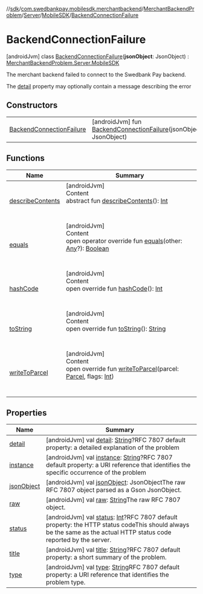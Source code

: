 //[sdk](../../../../../../index.md)/[com.swedbankpay.mobilesdk.merchantbackend](../../../../index.md)/[MerchantBackendProblem](../../../index.md)/[Server](../../index.md)/[MobileSDK](../index.md)/[BackendConnectionFailure](index.md)



# BackendConnectionFailure  
 [androidJvm] class [BackendConnectionFailure](index.md)(**jsonObject**: JsonObject) : [MerchantBackendProblem.Server.MobileSDK](../index.md)

The merchant backend failed to connect to the Swedbank Pay backend.



The [detail](../../../../../com.swedbankpay.mobilesdk/-problem/detail.md) property may optionally contain a message describing the error

   


## Constructors  
  
| | |
|---|---|
| <a name="com.swedbankpay.mobilesdk.merchantbackend/MerchantBackendProblem.Server.MobileSDK.BackendConnectionFailure/BackendConnectionFailure/#com.google.gson.JsonObject/PointingToDeclaration/"></a>[BackendConnectionFailure](-backend-connection-failure.md)| <a name="com.swedbankpay.mobilesdk.merchantbackend/MerchantBackendProblem.Server.MobileSDK.BackendConnectionFailure/BackendConnectionFailure/#com.google.gson.JsonObject/PointingToDeclaration/"></a> [androidJvm] fun [BackendConnectionFailure](-backend-connection-failure.md)(jsonObject: JsonObject)   <br>|


## Functions  
  
|  Name |  Summary | 
|---|---|
| <a name="android.os/Parcelable/describeContents/#/PointingToDeclaration/"></a>[describeContents](../../-unknown/index.md#-1578325224%2FFunctions%2F462465411)| <a name="android.os/Parcelable/describeContents/#/PointingToDeclaration/"></a>[androidJvm]  <br>Content  <br>abstract fun [describeContents](../../-unknown/index.md#-1578325224%2FFunctions%2F462465411)(): [Int](https://kotlinlang.org/api/latest/jvm/stdlib/kotlin/-int/index.html)  <br><br><br>|
| <a name="com.swedbankpay.mobilesdk/Problem/equals/#kotlin.Any?/PointingToDeclaration/"></a>[equals](../../../../../com.swedbankpay.mobilesdk/-problem/equals.md)| <a name="com.swedbankpay.mobilesdk/Problem/equals/#kotlin.Any?/PointingToDeclaration/"></a>[androidJvm]  <br>Content  <br>open operator override fun [equals](../../../../../com.swedbankpay.mobilesdk/-problem/equals.md)(other: [Any](https://kotlinlang.org/api/latest/jvm/stdlib/kotlin/-any/index.html)?): [Boolean](https://kotlinlang.org/api/latest/jvm/stdlib/kotlin/-boolean/index.html)  <br><br><br>|
| <a name="com.swedbankpay.mobilesdk/Problem/hashCode/#/PointingToDeclaration/"></a>[hashCode](../../../../../com.swedbankpay.mobilesdk/-problem/hash-code.md)| <a name="com.swedbankpay.mobilesdk/Problem/hashCode/#/PointingToDeclaration/"></a>[androidJvm]  <br>Content  <br>open override fun [hashCode](../../../../../com.swedbankpay.mobilesdk/-problem/hash-code.md)(): [Int](https://kotlinlang.org/api/latest/jvm/stdlib/kotlin/-int/index.html)  <br><br><br>|
| <a name="com.swedbankpay.mobilesdk/Problem/toString/#/PointingToDeclaration/"></a>[toString](../../../../../com.swedbankpay.mobilesdk/-problem/to-string.md)| <a name="com.swedbankpay.mobilesdk/Problem/toString/#/PointingToDeclaration/"></a>[androidJvm]  <br>Content  <br>open override fun [toString](../../../../../com.swedbankpay.mobilesdk/-problem/to-string.md)(): [String](https://kotlinlang.org/api/latest/jvm/stdlib/kotlin/-string/index.html)  <br><br><br>|
| <a name="com.swedbankpay.mobilesdk.merchantbackend/MerchantBackendProblem/writeToParcel/#android.os.Parcel#kotlin.Int/PointingToDeclaration/"></a>[writeToParcel](../../../write-to-parcel.md)| <a name="com.swedbankpay.mobilesdk.merchantbackend/MerchantBackendProblem/writeToParcel/#android.os.Parcel#kotlin.Int/PointingToDeclaration/"></a>[androidJvm]  <br>Content  <br>open override fun [writeToParcel](../../../write-to-parcel.md)(parcel: [Parcel](https://developer.android.com/reference/kotlin/android/os/Parcel.html), flags: [Int](https://kotlinlang.org/api/latest/jvm/stdlib/kotlin/-int/index.html))  <br><br><br>|


## Properties  
  
|  Name |  Summary | 
|---|---|
| <a name="com.swedbankpay.mobilesdk.merchantbackend/MerchantBackendProblem.Server.MobileSDK.BackendConnectionFailure/detail/#/PointingToDeclaration/"></a>[detail](index.md#104162630%2FProperties%2F462465411)| <a name="com.swedbankpay.mobilesdk.merchantbackend/MerchantBackendProblem.Server.MobileSDK.BackendConnectionFailure/detail/#/PointingToDeclaration/"></a> [androidJvm] val [detail](index.md#104162630%2FProperties%2F462465411): [String](https://kotlinlang.org/api/latest/jvm/stdlib/kotlin/-string/index.html)?RFC 7807 default property: a detailed explanation of the problem   <br>|
| <a name="com.swedbankpay.mobilesdk.merchantbackend/MerchantBackendProblem.Server.MobileSDK.BackendConnectionFailure/instance/#/PointingToDeclaration/"></a>[instance](index.md#416691970%2FProperties%2F462465411)| <a name="com.swedbankpay.mobilesdk.merchantbackend/MerchantBackendProblem.Server.MobileSDK.BackendConnectionFailure/instance/#/PointingToDeclaration/"></a> [androidJvm] val [instance](index.md#416691970%2FProperties%2F462465411): [String](https://kotlinlang.org/api/latest/jvm/stdlib/kotlin/-string/index.html)?RFC 7807 default property: a URI reference that identifies the specific occurrence of the problem   <br>|
| <a name="com.swedbankpay.mobilesdk.merchantbackend/MerchantBackendProblem.Server.MobileSDK.BackendConnectionFailure/jsonObject/#/PointingToDeclaration/"></a>[jsonObject](index.md#1694622480%2FProperties%2F462465411)| <a name="com.swedbankpay.mobilesdk.merchantbackend/MerchantBackendProblem.Server.MobileSDK.BackendConnectionFailure/jsonObject/#/PointingToDeclaration/"></a> [androidJvm] val [jsonObject](index.md#1694622480%2FProperties%2F462465411): JsonObjectThe raw RFC 7807 object parsed as a Gson JsonObject.   <br>|
| <a name="com.swedbankpay.mobilesdk.merchantbackend/MerchantBackendProblem.Server.MobileSDK.BackendConnectionFailure/raw/#/PointingToDeclaration/"></a>[raw](index.md#703079963%2FProperties%2F462465411)| <a name="com.swedbankpay.mobilesdk.merchantbackend/MerchantBackendProblem.Server.MobileSDK.BackendConnectionFailure/raw/#/PointingToDeclaration/"></a> [androidJvm] val [raw](index.md#703079963%2FProperties%2F462465411): [String](https://kotlinlang.org/api/latest/jvm/stdlib/kotlin/-string/index.html)The raw RFC 7807 object.   <br>|
| <a name="com.swedbankpay.mobilesdk.merchantbackend/MerchantBackendProblem.Server.MobileSDK.BackendConnectionFailure/status/#/PointingToDeclaration/"></a>[status](index.md#-716516155%2FProperties%2F462465411)| <a name="com.swedbankpay.mobilesdk.merchantbackend/MerchantBackendProblem.Server.MobileSDK.BackendConnectionFailure/status/#/PointingToDeclaration/"></a> [androidJvm] val [status](index.md#-716516155%2FProperties%2F462465411): [Int](https://kotlinlang.org/api/latest/jvm/stdlib/kotlin/-int/index.html)?RFC 7807 default property: the HTTP status codeThis should always be the same as the actual HTTP status code reported by the server.   <br>|
| <a name="com.swedbankpay.mobilesdk.merchantbackend/MerchantBackendProblem.Server.MobileSDK.BackendConnectionFailure/title/#/PointingToDeclaration/"></a>[title](index.md#-903395221%2FProperties%2F462465411)| <a name="com.swedbankpay.mobilesdk.merchantbackend/MerchantBackendProblem.Server.MobileSDK.BackendConnectionFailure/title/#/PointingToDeclaration/"></a> [androidJvm] val [title](index.md#-903395221%2FProperties%2F462465411): [String](https://kotlinlang.org/api/latest/jvm/stdlib/kotlin/-string/index.html)?RFC 7807 default property: a short summary of the problem.   <br>|
| <a name="com.swedbankpay.mobilesdk.merchantbackend/MerchantBackendProblem.Server.MobileSDK.BackendConnectionFailure/type/#/PointingToDeclaration/"></a>[type](index.md#-1416217347%2FProperties%2F462465411)| <a name="com.swedbankpay.mobilesdk.merchantbackend/MerchantBackendProblem.Server.MobileSDK.BackendConnectionFailure/type/#/PointingToDeclaration/"></a> [androidJvm] val [type](index.md#-1416217347%2FProperties%2F462465411): [String](https://kotlinlang.org/api/latest/jvm/stdlib/kotlin/-string/index.html)RFC 7807 default property: a URI reference that identifies the problem type.   <br>|

